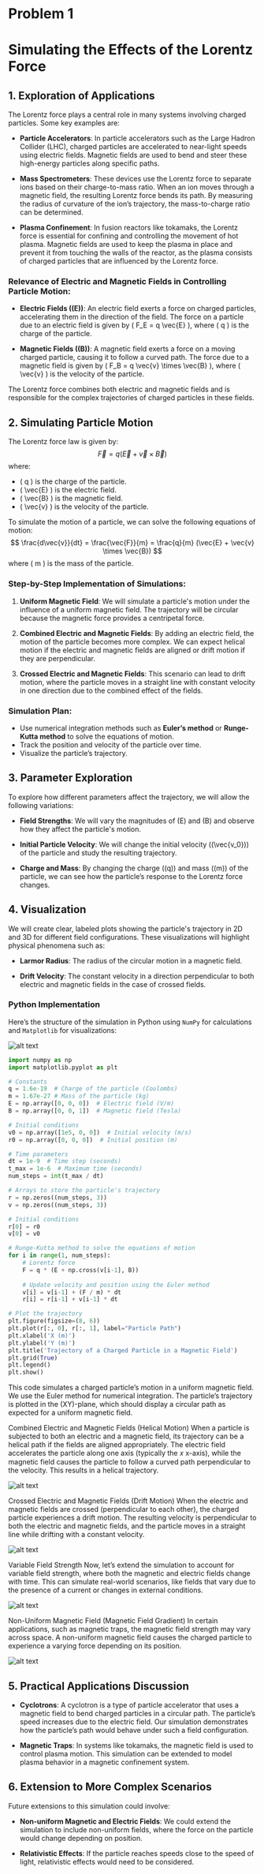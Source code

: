 # Problem 1

# Simulating the Effects of the Lorentz Force

## 1. **Exploration of Applications**

The Lorentz force plays a central role in many systems involving charged particles. Some key examples are:

- **Particle Accelerators**: In particle accelerators such as the Large Hadron Collider (LHC), charged particles are accelerated to near-light speeds using electric fields. Magnetic fields are used to bend and steer these high-energy particles along specific paths.
  
- **Mass Spectrometers**: These devices use the Lorentz force to separate ions based on their charge-to-mass ratio. When an ion moves through a magnetic field, the resulting Lorentz force bends its path. By measuring the radius of curvature of the ion’s trajectory, the mass-to-charge ratio can be determined.

- **Plasma Confinement**: In fusion reactors like tokamaks, the Lorentz force is essential for confining and controlling the movement of hot plasma. Magnetic fields are used to keep the plasma in place and prevent it from touching the walls of the reactor, as the plasma consists of charged particles that are influenced by the Lorentz force.

### Relevance of Electric and Magnetic Fields in Controlling Particle Motion:
- **Electric Fields (\(E\))**: An electric field exerts a force on charged particles, accelerating them in the direction of the field. The force on a particle due to an electric field is given by \( F_E = q \vec{E} \), where \( q \) is the charge of the particle.
  
- **Magnetic Fields (\(B\))**: A magnetic field exerts a force on a moving charged particle, causing it to follow a curved path. The force due to a magnetic field is given by \( F_B = q \vec{v} \times \vec{B} \), where \( \vec{v} \) is the velocity of the particle.

The Lorentz force combines both electric and magnetic fields and is responsible for the complex trajectories of charged particles in these fields.

## 2. **Simulating Particle Motion**

The Lorentz force law is given by:
$$
\vec{F} = q(\vec{E} + \vec{v} \times \vec{B})
$$
where:
- \( q \) is the charge of the particle.
- \( \vec{E} \) is the electric field.
- \( \vec{B} \) is the magnetic field.
- \( \vec{v} \) is the velocity of the particle.

To simulate the motion of a particle, we can solve the following equations of motion:
$$
\frac{d\vec{v}}{dt} = \frac{\vec{F}}{m} = \frac{q}{m} (\vec{E} + \vec{v} \times \vec{B})
$$
where \( m \) is the mass of the particle.

### Step-by-Step Implementation of Simulations:
1. **Uniform Magnetic Field**: We will simulate a particle's motion under the influence of a uniform magnetic field. The trajectory will be circular because the magnetic force provides a centripetal force.
  
2. **Combined Electric and Magnetic Fields**: By adding an electric field, the motion of the particle becomes more complex. We can expect helical motion if the electric and magnetic fields are aligned or drift motion if they are perpendicular.

3. **Crossed Electric and Magnetic Fields**: This scenario can lead to drift motion, where the particle moves in a straight line with constant velocity in one direction due to the combined effect of the fields.

### Simulation Plan:
- Use numerical integration methods such as **Euler’s method** or **Runge-Kutta method** to solve the equations of motion.
- Track the position and velocity of the particle over time.
- Visualize the particle’s trajectory.

## 3. **Parameter Exploration**

To explore how different parameters affect the trajectory, we will allow the following variations:

- **Field Strengths**: We will vary the magnitudes of \(E\) and \(B\) and observe how they affect the particle's motion.
  
- **Initial Particle Velocity**: We will change the initial velocity (\(\vec{v_0}\)) of the particle and study the resulting trajectory.
  
- **Charge and Mass**: By changing the charge (\(q\)) and mass (\(m\)) of the particle, we can see how the particle’s response to the Lorentz force changes.

## 4. **Visualization**

We will create clear, labeled plots showing the particle's trajectory in 2D and 3D for different field configurations. These visualizations will highlight physical phenomena such as:

- **Larmor Radius**: The radius of the circular motion in a magnetic field.
  
- **Drift Velocity**: The constant velocity in a direction perpendicular to both electric and magnetic fields in the case of crossed fields.

### Python Implementation

Here’s the structure of the simulation in Python using `NumPy` for calculations and `Matplotlib` for visualizations:

![alt text](image.png)

```python
import numpy as np
import matplotlib.pyplot as plt

# Constants
q = 1.6e-19  # Charge of the particle (Coulombs)
m = 1.67e-27 # Mass of the particle (kg)
E = np.array([0, 0, 0])  # Electric field (V/m)
B = np.array([0, 0, 1])  # Magnetic field (Tesla)

# Initial conditions
v0 = np.array([1e5, 0, 0])  # Initial velocity (m/s)
r0 = np.array([0, 0, 0])  # Initial position (m)

# Time parameters
dt = 1e-9  # Time step (seconds)
t_max = 1e-6  # Maximum time (seconds)
num_steps = int(t_max / dt)

# Arrays to store the particle's trajectory
r = np.zeros((num_steps, 3))
v = np.zeros((num_steps, 3))

# Initial conditions
r[0] = r0
v[0] = v0

# Runge-Kutta method to solve the equations of motion
for i in range(1, num_steps):
    # Lorentz force
    F = q * (E + np.cross(v[i-1], B))
    
    # Update velocity and position using the Euler method
    v[i] = v[i-1] + (F / m) * dt
    r[i] = r[i-1] + v[i-1] * dt

# Plot the trajectory
plt.figure(figsize=(8, 6))
plt.plot(r[:, 0], r[:, 1], label="Particle Path")
plt.xlabel('X (m)')
plt.ylabel('Y (m)')
plt.title('Trajectory of a Charged Particle in a Magnetic Field')
plt.grid(True)
plt.legend()
plt.show()
```

This code simulates a charged particle’s motion in a uniform magnetic field. We use the Euler method for numerical integration. The particle’s trajectory is plotted in the \(XY\)-plane, which should display a circular path as expected for a uniform magnetic field.

Combined Electric and Magnetic Fields (Helical Motion)
When a particle is subjected to both an electric and a magnetic field, its trajectory can be a helical path if the fields are aligned appropriately. The electric field accelerates the particle along one axis (typically the 
𝑥
x-axis), while the magnetic field causes the particle to follow a curved path perpendicular to the velocity. This results in a helical trajectory.

![alt text](image-1.png)

Crossed Electric and Magnetic Fields (Drift Motion)
When the electric and magnetic fields are crossed (perpendicular to each other), the charged particle experiences a drift motion. The resulting velocity is perpendicular to both the electric and magnetic fields, and the particle moves in a straight line while drifting with a constant velocity.

![alt text](image-2.png)

Variable Field Strength
Now, let’s extend the simulation to account for variable field strength, where both the magnetic and electric fields change with time. This can simulate real-world scenarios, like fields that vary due to the presence of a current or changes in external conditions.

![alt text](image-3.png)

Non-Uniform Magnetic Field (Magnetic Field Gradient)
In certain applications, such as magnetic traps, the magnetic field strength may vary across space. A non-uniform magnetic field causes the charged particle to experience a varying force depending on its position.

![alt text](image-4.png)

## 5. **Practical Applications Discussion**

- **Cyclotrons**: A cyclotron is a type of particle accelerator that uses a magnetic field to bend charged particles in a circular path. The particle’s speed increases due to the electric field. Our simulation demonstrates how the particle’s path would behave under such a field configuration.
  
- **Magnetic Traps**: In systems like tokamaks, the magnetic field is used to control plasma motion. This simulation can be extended to model plasma behavior in a magnetic confinement system.

## 6. **Extension to More Complex Scenarios**

Future extensions to this simulation could involve:
- **Non-uniform Magnetic and Electric Fields**: We could extend the simulation to include non-uniform fields, where the force on the particle would change depending on position.
  
- **Relativistic Effects**: If the particle reaches speeds close to the speed of light, relativistic effects would need to be considered.

